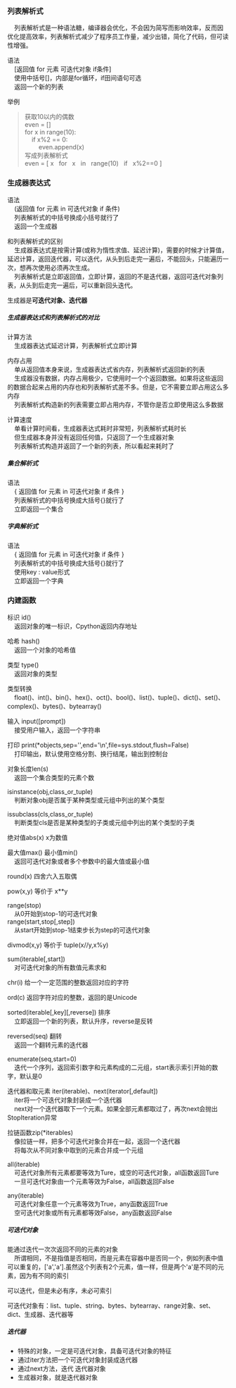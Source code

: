 ### 列表解析式
&nbsp;&nbsp;&nbsp;&nbsp;列表解析式是一种语法糖，编译器会优化，不会因为简写而影响效率，反而因优化提高效率，列表解析式减少了程序员工作量，减少出错，简化了代码，但可读性增强。  

语法  
&nbsp;&nbsp;&nbsp;&nbsp;[返回值 for 元素 可迭代对象 if条件]  
&nbsp;&nbsp;&nbsp;&nbsp;使用中括号[]，内部是for循环，if田间语句可选  
&nbsp;&nbsp;&nbsp;&nbsp;返回一个新的列表  

举例  
> 获取10以内的偶数  
even = []  
for x in range(10):  
&nbsp;&nbsp;&nbsp;&nbsp;if x%2 == 0:  
&nbsp;&nbsp;&nbsp;&nbsp;&nbsp;&nbsp;&nbsp;&nbsp;even.append(x)  
写成列表解析式  
even = [ x &nbsp;&nbsp;for &nbsp;&nbsp;x &nbsp;&nbsp;in &nbsp;&nbsp;range(10) &nbsp;&nbsp;if &nbsp;&nbsp;x%2==0 ]   

### 生成器表达式
语法  
&nbsp;&nbsp;&nbsp;&nbsp;(返回值 for 元素 in 可迭代对象 if 条件)  
&nbsp;&nbsp;&nbsp;&nbsp;列表解析式的中括号换成小括号就行了  
&nbsp;&nbsp;&nbsp;&nbsp;返回一个生成器  

和列表解析式的区别  
&nbsp;&nbsp;&nbsp;&nbsp;生成器表达式是按需计算(或称为惰性求值、延迟计算)，需要的时候才计算值，延迟计算，返回迭代器，可以迭代，从头到后走完一遍后，不能回头，只能遍历一次，想再次使用必须再次生成。  
&nbsp;&nbsp;&nbsp;&nbsp;列表解析式是立即返回值，立即计算，返回的不是迭代器，返回可迭代对象列表，从头到后走完一遍后，可以重新回头迭代。  

生成器是**可迭代对象、迭代器**  

##### 生成器表达式和列表解析式的对比
计算方法  
&nbsp;&nbsp;&nbsp;&nbsp;生成器表达式延迟计算，列表解析式立即计算  

内存占用  
&nbsp;&nbsp;&nbsp;&nbsp;单从返回值本身来说，生成器表达式省内存，列表解析式返回新的列表  
&nbsp;&nbsp;&nbsp;&nbsp;生成器没有数据，内存占用极少，它使用时一个个返回数据。如果将这些返回的数据合起来占用的内存也和列表解析式差不多。但是，它不需要立即占用这么多内存  
&nbsp;&nbsp;&nbsp;&nbsp;列表解析式构造新的列表需要立即占用内存，不管你是否立即使用这么多数据  

计算速度  
&nbsp;&nbsp;&nbsp;&nbsp;单看计算时间看，生成器表达式耗时非常短，列表解析式耗时长  
&nbsp;&nbsp;&nbsp;&nbsp;但生成器本身并没有返回任何值，只返回了一个生成器对象  
&nbsp;&nbsp;&nbsp;&nbsp;列表解析式构造并返回了一个新的列表，所以看起来耗时了

##### 集合解析式
语法  
&nbsp;&nbsp;&nbsp;&nbsp;{ 返回值 for 元素 in 可迭代对象 if 条件 }  
&nbsp;&nbsp;&nbsp;&nbsp;列表解析式的中括号换成大括号{}就行了  
&nbsp;&nbsp;&nbsp;&nbsp;立即返回一个集合

##### 字典解析式  
语法  
&nbsp;&nbsp;&nbsp;&nbsp;{ 返回值 for 元素 in 可迭代对象 if 条件 }  
&nbsp;&nbsp;&nbsp;&nbsp;列表解析式的中括号换成大括号{}就行了  
&nbsp;&nbsp;&nbsp;&nbsp;使用key : value形式  
&nbsp;&nbsp;&nbsp;&nbsp;立即返回一个字典  

### 内建函数
标识 id()  
&nbsp;&nbsp;&nbsp;&nbsp;返回对象的唯一标识，Cpython返回内存地址  

哈希 hash()  
&nbsp;&nbsp;&nbsp;&nbsp;返回一个对象的哈希值  

类型 type()  
&nbsp;&nbsp;&nbsp;&nbsp;返回对象的类型  

类型转换  
&nbsp;&nbsp;&nbsp;&nbsp;float()、int()、bin()、hex()、oct()、bool()、list()、tuple()、dict()、set()、complex()、bytes()、bytearray()  

输入 input([prompt])  
&nbsp;&nbsp;&nbsp;&nbsp;接受用户输入，返回一个字符串  

打印 print(*objects,sep='',end='\n',file=sys.stdout,flush=False)  
&nbsp;&nbsp;&nbsp;&nbsp;打印输出，默认使用空格分割、换行结尾，输出到控制台  

对象长度len(s)  
&nbsp;&nbsp;&nbsp;&nbsp;返回一个集合类型的元素个数  

isinstance(obj,class_or_tuple)  
&nbsp;&nbsp;&nbsp;&nbsp;判断对象obj是否属于某种类型或元组中列出的某个类型  

issubclass(cls,class_or_tuple)  
&nbsp;&nbsp;&nbsp;&nbsp;判断类型cls是否是某种类型的子类或元组中列出的某个类型的子类  

绝对值abs(x) x为数值  

最大值max() 最小值min()  
&nbsp;&nbsp;&nbsp;&nbsp;返回可迭代对象或者多个参数中的最大值或最小值  

round(x)  四舍六入五取偶  

pow(x,y) 等价于 x**y  

range(stop)  
&nbsp;&nbsp;&nbsp;&nbsp;从0开始到stop-1的可迭代对象  
range(start,stop[,step])  
&nbsp;&nbsp;&nbsp;&nbsp;从start开始到stop-1结束步长为step的可迭代对象  

divmod(x,y) 等价于 tuple(x//y,x%y)  

sum(iterable[,start])  
&nbsp;&nbsp;&nbsp;&nbsp;对可迭代对象的所有数值元素求和  

chr(i) 给一个一定范围的整数返回对应的字符  

ord(c) 返回字符对应的整数，返回的是Unicode  

sorted(iterable[,key][,reverse]) 排序  
&nbsp;&nbsp;&nbsp;&nbsp;立即返回一个新的列表，默认升序，reverse是反转  

reversed(seq) 翻转  
&nbsp;&nbsp;&nbsp;&nbsp;返回一个翻转元素的迭代器  

enumerate(seq,start=0)  
&nbsp;&nbsp;&nbsp;&nbsp;迭代一个序列，返回索引数字和元素构成的二元组，start表示索引开始的数字，默认是0  

迭代器和取元素 iter(iterable)、next(iterator[,default])  
&nbsp;&nbsp;&nbsp;&nbsp;iter将一个可迭代对象封装成一个迭代器  
&nbsp;&nbsp;&nbsp;&nbsp;next对一个迭代器取下一个元素。如果全部元素都取过了，再次next会抛出StopIteration异常  

拉链函数zip(*iterables)  
&nbsp;&nbsp;&nbsp;&nbsp;像拉链一样，把多个可迭代对象合并在一起，返回一个迭代器  
&nbsp;&nbsp;&nbsp;&nbsp;将每次从不同对象中取到的元素合并成一个元组  

all(iterable)  
&nbsp;&nbsp;&nbsp;&nbsp;可迭代对象所有元素都要等效为Ture，或空的可迭代对象，all函数返回Ture  
&nbsp;&nbsp;&nbsp;&nbsp;一旦可迭代对象由一个元素等效为False，all函数返回False  

any(iterable)  
&nbsp;&nbsp;&nbsp;&nbsp;可迭代对象任意一个元素等效为True，any函数返回True  
&nbsp;&nbsp;&nbsp;&nbsp;空可迭代对象或所有元素都等效False，any函数返回False  

##### 可迭代对象
能通过迭代一次次返回不同的元素的对象  
&nbsp;&nbsp;&nbsp;&nbsp;所谓相同，不是指值是否相同，而是元素在容器中是否同一个，例如列表中值可以重复的，['a','a'].虽然这个列表有2个元素，值一样，但是两个'a'是不同的元素，因为有不同的索引  

可以迭代，但是未必有序，未必可索引  

可迭代对象有：list、tuple、string、bytes、bytearray、range对象、set、dict、生成器、迭代器等  

##### 迭代器
* 特殊的对象，一定是可迭代对象，具备可迭代对象的特征  
* 通过iter方法把一个可迭代对象封装成迭代器
* 通过next方法，迭代 迭代器对象
* 生成器对象，就是迭代器对象